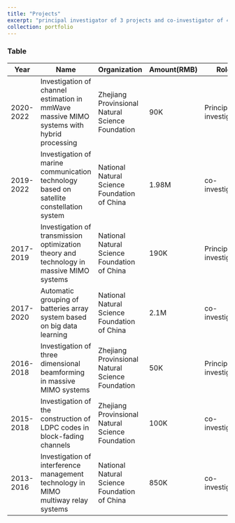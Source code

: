 ```yaml
---
title: "Projects"
excerpt: "principal investigator of 3 projects and co-investigator of 4 projects"
collection: portfolio
---
```

### Table

| Year                   |    Name  | Organization | Amount(RMB)  |   Role|
| ---------------- | ------------------|----|--------------|--------|
| 2020-2022      | Investigation of channel estimation in mmWave massive MIMO systems with hybrid processing| Zhejiang Provinsional Natural Science Foundation|      90K| Principal investigator|
|  2019-2022     | Investigation of marine communication technology based on satellite constellation system| National Natural Science Foundation of China|      1.98M| co-investigator|
| 2017-2019    | Investigation of transmission optimization theory and technology in massive MIMO systems| National Natural Science Foundation of China|      190K| Principal investigator|
| 2017-2020     | Automatic grouping of batteries array system based on big data learning| National Natural Science Foundation of China|      2.1M| co-investigator|
| 2016-2018      | Investigation of three dimensional beamforming in massive MIMO systems| Zhejiang Provinsional Natural Science Foundation|      50K| Principal investigator|
| 2015-2018     | Investigation of the construction of  LDPC codes in block-fading channels| Zhejiang Provinsional Natural Science Foundation|      100K| co-investigator|
| 2013-2016      | Investigation of interference management technology in MIMO multiway relay systems| National Natural Science Foundation of China|      850K| co-investigator|
